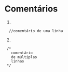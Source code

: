 # Comentários #

1.
```
  //comentário de uma linha

```

2.

```
 /*
   comentário
   de múltiplas
   linhas
 */

```



